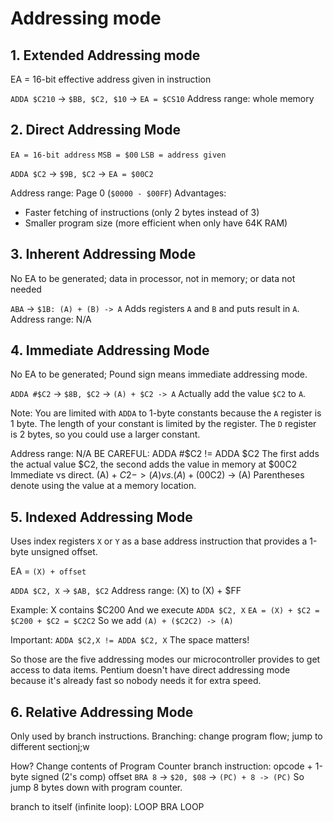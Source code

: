 # Addressing mode

## 1. Extended Addressing mode
EA = 16-bit effective address given in instruction

`ADDA $C210` -> `$BB, $C2, $10` -> `EA = $CS10`
Address range: whole memory

## 2. Direct Addressing Mode
`EA = 16-bit address`
`MSB = $00`
`LSB = address given`

`ADDA $C2` -> `$9B, $C2` -> `EA = $00C2`

Address range: Page 0 (`$0000 - $00FF`)
Advantages:
- Faster fetching of instructions (only 2 bytes instead of 3)
- Smaller program size (more efficient when only have 64K RAM)

## 3. Inherent Addressing Mode
No EA to be generated; data in processor, not in memory; or data not needed

`ABA` -> `$1B: (A) + (B) -> A`
Adds registers `A` and `B` and puts result in `A`.
Address range: N/A

## 4. Immediate Addressing Mode
No EA to be generated;
Pound sign means immediate addressing mode.

`ADDA #$C2` -> `$8B, $C2` -> `(A) + $C2 -> A`
Actually add the value `$C2` to `A`.

Note:  You are limited with `ADDA` to 1-byte constants because the `A` register is 1 byte.  The length of your constant is limited by the register.  The `D` register is 2 bytes, so you could use a larger constant.

Address range: N/A
BE CAREFUL:  ADDA #$C2 != ADDA $C2
The first adds the actual value $C2, the second adds the value in memory at $00C2
Immediate vs direct.
(A) + $C2 -> (A) vs. (A) + ($00C2) -> (A)
Parentheses denote using the value at a memory location.

## 5. Indexed Addressing Mode
Uses index registers `X` or `Y` as a base address instruction that provides a 1-byte unsigned offset.

EA = `(X) + offset`

`ADDA $C2, X` -> `$AB, $C2`
Address range: (X) to (X) + $FF

Example:
X contains $C200
And we execute `ADDA $C2, X`
`EA = (X) + $C2 = $C200 + $C2 = $C2C2`
So we add `(A) + ($C2C2) -> (A)`

Important: `ADDA $C2,X != ADDA $C2, X`
The space matters!

So those are the five addressing modes our microcontroller provides to get access to data items.  Pentium doesn't have direct addressing mode because it's already fast so nobody needs it for extra speed.

## 6. Relative Addressing Mode
Only used by branch instructions.
Branching: change program flow; jump to different sectionj;w

How? Change contents of Program Counter
branch instruction: opcode + 1-byte signed (2's comp) offset
`BRA 8` -> `$20, $08` -> `(PC) + 8 -> (PC)`
So jump 8 bytes down with program counter.

branch to itself (infinite loop):
LOOP BRA LOOP


